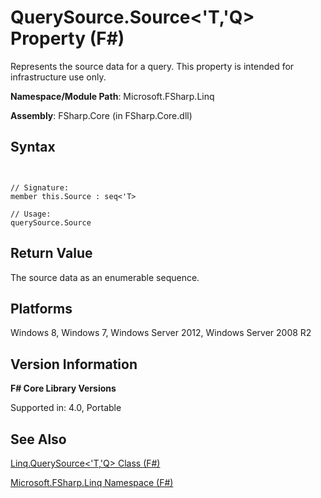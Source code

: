 # QuerySource.Source<'T,'Q> Property (F#)

Represents the source data for a query. This property is intended for infrastructure use only.

**Namespace/Module Path**: Microsoft.FSharp.Linq

**Assembly**: FSharp.Core (in FSharp.Core.dll)


## Syntax


```


// Signature:
member this.Source : seq<'T>

// Usage:
querySource.Source

```



## Return Value
The source data as an enumerable sequence.


## Platforms
Windows 8, Windows 7, Windows Server 2012, Windows Server 2008 R2


## Version Information
**F# Core Library Versions**

Supported in: 4.0, Portable




## See Also
[Linq.QuerySource&#60;'T,'Q&#62; Class &#40;F&#35;&#41;](Linq.QuerySource%5B%27T%2C%27Q%5D-Class-%5BFSharp%5D.md)

[Microsoft.FSharp.Linq Namespace &#40;F&#35;&#41;](Microsoft.FSharp.Linq-Namespace-%5BFSharp%5D.md)

